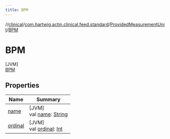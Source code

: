 ```yaml
---
title: BPM
---
```

//[clinical](../../../../index.html)/[com.hartwig.actin.clinical.feed.standard](../../index.html)/[ProvidedMeasurementUnit](../index.html)/[BPM](index.html)



# BPM



[JVM]\
[BPM](index.html)



## Properties


| Name | Summary |
|---|---|
| [name](../../-provided-lab-unit/-n-o-n-e/index.html#-372974862%2FProperties%2F1757943785) | [JVM]<br>val [name](../../-provided-lab-unit/-n-o-n-e/index.html#-372974862%2FProperties%2F1757943785): [String](https://kotlinlang.org/api/latest/jvm/stdlib/kotlin/-string/index.html) |
| [ordinal](../../-provided-lab-unit/-n-o-n-e/index.html#-739389684%2FProperties%2F1757943785) | [JVM]<br>val [ordinal](../../-provided-lab-unit/-n-o-n-e/index.html#-739389684%2FProperties%2F1757943785): [Int](https://kotlinlang.org/api/latest/jvm/stdlib/kotlin/-int/index.html) |

